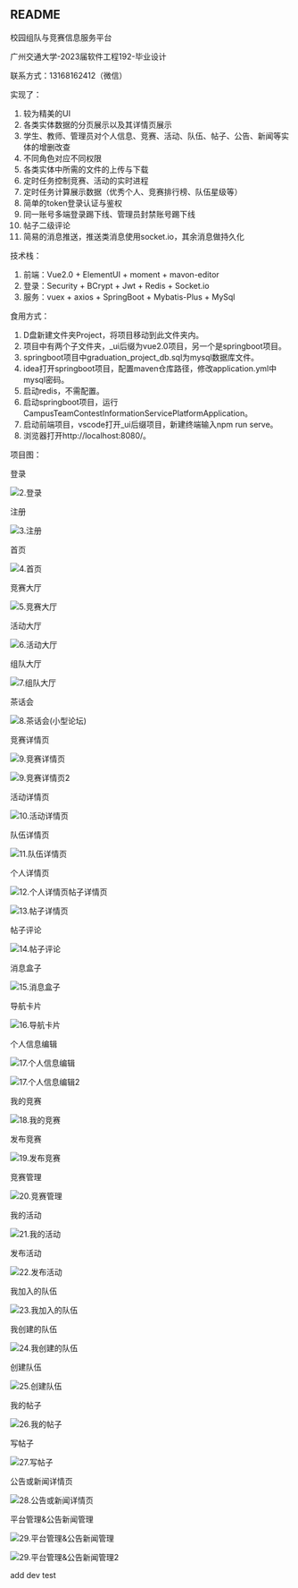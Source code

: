 ## README

校园组队与竞赛信息服务平台

广州交通大学-2023届软件工程192-毕业设计

联系方式：13168162412（微信）

实现了：

1. 较为精美的UI
2. 各类实体数据的分页展示以及其详情页展示
3. 学生、教师、管理员对个人信息、竞赛、活动、队伍、帖子、公告、新闻等实体的增删改查
4. 不同角色对应不同权限
5. 各类实体中所需的文件的上传与下载
6. 定时任务控制竞赛、活动的实时进程
7. 定时任务计算展示数据（优秀个人、竞赛排行榜、队伍星级等）
8. 简单的token登录认证与鉴权
9. 同一账号多端登录踢下线、管理员封禁账号踢下线
10. 帖子二级评论
11. 简易的消息推送，推送类消息使用socket.io，其余消息做持久化



技术栈：

1. 前端：Vue2.0 + ElementUI + moment + mavon-editor
2. 登录：Security + BCrypt + Jwt + Redis + Socket.io
3. 服务：vuex + axios + SpringBoot + Mybatis-Plus + MySql



食用方式：

1. D盘新建文件夹Project，将项目移动到此文件夹内。
2. 项目中有两个子文件夹，_ui后缀为vue2.0项目，另一个是springboot项目。
3. springboot项目中graduation_project_db.sql为mysql数据库文件。
4. idea打开springboot项目，配置maven仓库路径，修改application.yml中mysql密码。
5. 启动redis，不需配置。
6. 启动springboot项目，运行CampusTeamContestInformationServicePlatformApplication。
7. 启动前端项目，vscode打开_ui后缀项目，新建终端输入npm run serve。
8. 浏览器打开http://localhost:8080/。



项目图：



登录

![2.登录](D:\Project\校园组队与竞赛信息服务平台\项目截图\2.登录.png)



注册

![3.注册](D:\Project\校园组队与竞赛信息服务平台\项目截图\3.注册.png)



首页

![4.首页](D:\Project\校园组队与竞赛信息服务平台\项目截图\4.首页.png)



竞赛大厅

![5.竞赛大厅](D:\Project\校园组队与竞赛信息服务平台\项目截图\5.竞赛大厅.png)



活动大厅

![6.活动大厅](D:\Project\校园组队与竞赛信息服务平台\项目截图\6.活动大厅.png)



组队大厅

![7.组队大厅](D:\Project\校园组队与竞赛信息服务平台\项目截图\7.组队大厅.png)



茶话会

![8.茶话会(小型论坛)](D:\Project\校园组队与竞赛信息服务平台\项目截图\8.茶话会(小型论坛).png)



竞赛详情页

![9.竞赛详情页](D:\Project\校园组队与竞赛信息服务平台\项目截图\9.竞赛详情页.png)

![9.竞赛详情页2](D:\Project\校园组队与竞赛信息服务平台\项目截图\9.竞赛详情页2.png)



活动详情页

![10.活动详情页](D:\Project\校园组队与竞赛信息服务平台\项目截图\10.活动详情页.png)



队伍详情页

![11.队伍详情页](D:\Project\校园组队与竞赛信息服务平台\项目截图\11.队伍详情页.png)



个人详情页

![12.个人详情页](D:\Project\校园组队与竞赛信息服务平台\项目截图\12.个人详情页.png)帖子详情页

![13.帖子详情页](D:\Project\校园组队与竞赛信息服务平台\项目截图\13.帖子详情页.png)



帖子评论

![14.帖子评论](D:\Project\校园组队与竞赛信息服务平台\项目截图\14.帖子评论.png)



消息盒子

![15.消息盒子](D:\Project\校园组队与竞赛信息服务平台\项目截图\15.消息盒子.png)



导航卡片

![16.导航卡片](D:\Project\校园组队与竞赛信息服务平台\项目截图\16.导航卡片.png)



个人信息编辑

![17.个人信息编辑](D:\Project\校园组队与竞赛信息服务平台\项目截图\17.个人信息编辑.png)

![17.个人信息编辑2](D:\Project\校园组队与竞赛信息服务平台\项目截图\17.个人信息编辑2.png)



我的竞赛

![18.我的竞赛](D:\Project\校园组队与竞赛信息服务平台\项目截图\18.我的竞赛.png)



发布竞赛

![19.发布竞赛](D:\Project\校园组队与竞赛信息服务平台\项目截图\19.发布竞赛.png)



竞赛管理

![20.竞赛管理](D:\Project\校园组队与竞赛信息服务平台\项目截图\20.竞赛管理.png)



我的活动

![21.我的活动](D:\Project\校园组队与竞赛信息服务平台\项目截图\21.我的活动.png)



发布活动

![22.发布活动](D:\Project\校园组队与竞赛信息服务平台\项目截图\22.发布活动.png)



我加入的队伍

![23.我加入的队伍](D:\Project\校园组队与竞赛信息服务平台\项目截图\23.我加入的队伍.png)



我创建的队伍

![24.我创建的队伍](D:\Project\校园组队与竞赛信息服务平台\项目截图\24.我创建的队伍.png)



创建队伍

![25.创建队伍](D:\Project\校园组队与竞赛信息服务平台\项目截图\25.创建队伍.png)



我的帖子

![26.我的帖子](D:\Project\校园组队与竞赛信息服务平台\项目截图\26.我的帖子.png)



写帖子

![27.写帖子](D:\Project\校园组队与竞赛信息服务平台\项目截图\27.写帖子.png)



公告或新闻详情页

![28.公告或新闻详情页](D:\Project\校园组队与竞赛信息服务平台\项目截图\28.公告或新闻详情页.png)



平台管理&公告新闻管理

![29.平台管理&公告新闻管理](D:\Project\校园组队与竞赛信息服务平台\项目截图\29.平台管理&公告新闻管理.png)

![29.平台管理&公告新闻管理2](D:\Project\校园组队与竞赛信息服务平台\项目截图\29.平台管理&公告新闻管理2.png)


add dev test